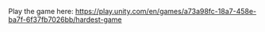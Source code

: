 Play the game here: https://play.unity.com/en/games/a73a98fc-18a7-458e-ba7f-6f37fb7026bb/hardest-game
